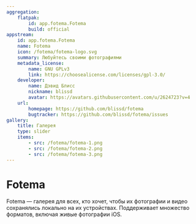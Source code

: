 ```yaml
---
aggregation:
    flatpak:
        id: app.fotema.Fotema
        build: official
appstream:
    id: app.fotema.Fotema
    name: Fotema
    icon: /fotema/fotema-logo.svg
    summary: Любуйтесь своими фотографиями
    metadata_license:
        name: GNU GPLv3
        link: https://choosealicense.com/licenses/gpl-3.0/
    developer:
        name: Дэвид Блисс
        nickname: blissd
        avatar: https://avatars.githubusercontent.com/u/2624723?v=4
    url:
        homepage: https://github.com/blissd/fotema
        bugtracker: https://github.com/blissd/fotema/issues
gallery:
    title: Галерея
    type: slider
    items:
        - src: /fotema/fotema-1.png
        - src: /fotema/fotema-2.png
        - src: /fotema/fotema-3.png
---
```


# Fotema

Fotema — галерея для всех, кто хочет, чтобы их фотографии и видео сохранялись локально на их устройствах. Поддерживает множество форматов, включая живые фотографии iOS.

<AGWGallery />

<!--@include: @apps/_parts/install/content-flatpak.md-->
